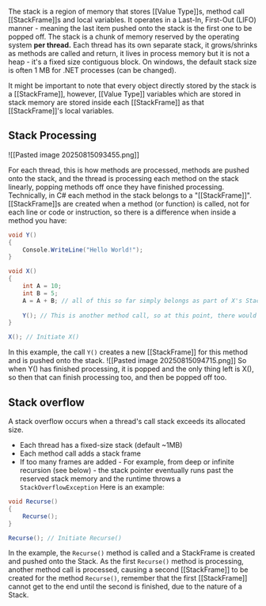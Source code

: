 The stack is a region of memory that stores [[Value Type]]s, method call [[StackFrame]]s and local variables. It operates in a Last-In, First-Out (LIFO) manner - meaning the last item pushed onto the stack is the first one to be popped off. The stack is a chunk of memory reserved by the operating system **per thread.** Each thread has its own separate stack, it grows/shrinks as methods are called and return, it lives in process memory but it is not a heap - it's a fixed size contiguous block. On windows, the default stack size is often 1 MB for .NET processes (can be changed).

It might be important to note that every object directly stored by the stack is a [[StackFrame]], however, [[Value Type]] variables which are stored in stack memory are stored inside each [[StackFrame]] as that [[StackFrame]]'s local variables.


## Stack Processing
![[Pasted image 20250815093455.png]]

For each thread, this is how methods are processed, methods are pushed onto the stack, and the thread is processing each method on the stack linearly, popping methods off once they have finished processing. Technically, in C# each method in the stack belongs to a "[[StackFrame]]". [[StackFrame]]s are created when a method (or function) is called, not for each line or code or instruction, so there is a difference when inside a method you have:
```C#
void Y()
{
	Console.WriteLine("Hello World!");
}

void X()
{
	int A = 10;
	int B = 5;
	A = A + B; // all of this so far simply belongs as part of X's StackFrame.
	
	Y(); // This is another method call, so at this point, there would be a new StackFrame pushed to the stack for Y().
}

X(); // Initiate X()

```
In this example, the call `Y()` creates a new [[StackFrame]] for this method and is pushed onto the stack.
![[Pasted image 20250815094715.png]]
So when Y() has finished processing, it is popped and the only thing left is X(), so then that can finish processing too, and then be popped off too.


## Stack overflow
A stack overflow occurs when a thread's call stack exceeds its allocated size.
- Each thread has a fixed-size stack (default ~1MB)
- Each method call adds a stack frame
- If too many frames are added - For example, from deep or infinite recursion (see below) - the stack pointer eventually runs past the reserved stack memory and the runtime throws a `StackOverflowException`
Here is an example:
```C#
void Recurse()
{
	Recurse();
}

Recurse(); // Initiate Recurse()
```
In the example, the `Recurse()` method is called and a StackFrame is created and pushed onto the Stack. As the first `Recurse()` method is processing, another method call is processed, causing a second [[StackFrame]] to be created for the method `Recurse()`, remember that the first [[StackFrame]] cannot get to the end until the second is finished, due to the nature of a Stack. 